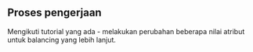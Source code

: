 ## Proses pengerjaan

Mengikuti tutorial yang ada - melakukan perubahan beberapa nilai atribut untuk balancing yang lebih lanjut. 
